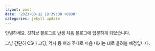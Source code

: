 ```yaml
---
layout: post
date: '2023-08-12 18:39:38 +0900'
categories: jekyll update
---
```

안녕하세요. 깃허브 블로그로 난생 처음 블로그에 입문하게 되었습니다.

그냥 간단히 CS나 코딩, 역사 등 여러 주제로 마음 내키는 대로 올려볼 예정입니다. 

